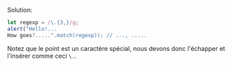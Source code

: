
Solution:

```js run
let regexp = /\.{3,}/g;
alert("Hello!...
How goes?.....".match(regexp)); // ..., .....
```

Notez que le point est un caractère spécial, nous devons donc l'échapper et l'insérer comme ceci `\.`.

